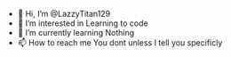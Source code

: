 - 👋 Hi, I’m @LazzyTitan129
- 👀 I’m interested in Learning to code
- 🌱 I’m currently learning Nothing
- 📫 How to reach me You dont unless I tell you specificly

<!---
LazzyTitan129/LazzyTitan129 is a ✨ special ✨ repository because its `README.md` (this file) appears on your GitHub profile.
You can click the Preview link to take a look at your changes.
--->
